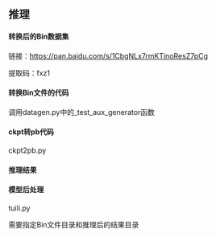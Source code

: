## 推理

#### 转换后的Bin数据集

链接：https://pan.baidu.com/s/1CbgNLx7rmKTinoResZ7pCg 

提取码：fxz1 

#### 转换Bin文件的代码

调用datagen.py中的_test_aux_generator函数

#### ckpt转pb代码

ckpt2pb.py 

#### 推理结果



#### 模型后处理

tuili.py

需要指定Bin文件目录和推理后的结果目录
